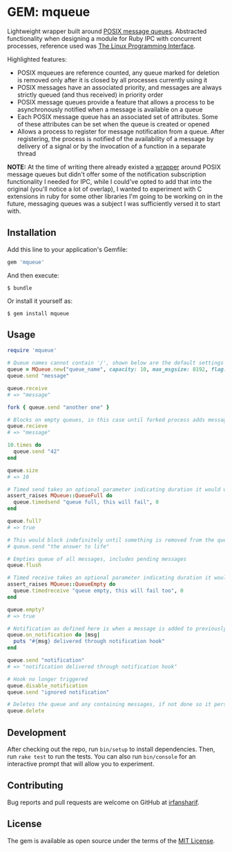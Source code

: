 # GEM: mqueue

Lightweight wrapper built around [POSIX message queues](http://man7.org/linux/man-pages/man7/mq_overview.7.html). Abstracted functionality when designing a module for Ruby IPC with concurrent processes, reference used was [The Linux Programming Interface](http://man7.org/tlpi/download/TLPI-52-POSIX_Message_Queues.pdf).

Highlighted features:

* POSIX mqueues are reference counted, any queue marked for
deletion is removed only after it is closed by all processes currently
using it
* POSIX messages have an associated priority, and messages are always strictly queued (and thus received) in priority order
* POSIX message queues provide a feature that allows a process to be asynchronously
notified when a message is available on a queue
* Each POSIX message queue has an associated set of attributes. Some of these
attributes can be set when the queue is created or opened
* Allows a process to register for message notification
from a queue. After registering, the process is notified of the availability of a message
by delivery of a signal or by the invocation of a function in a separate thread

**NOTE:** At the time of writing there already existed a [wrapper](https://github.com/Sirupsen/posix-mqueue) around POSIX message queues but didn't offer some of the notification subscription functionality I needed for IPC, while I could've opted to add that into the original (you'll notice a lot of overlap), I wanted to experiment with C extensions in ruby for some other libraries I'm going to be working on in the future, messaging queues was a subject I was sufficiently versed it to start with.

## Installation

Add this line to your application's Gemfile:

```ruby
gem 'mqueue'
```

And then execute:

    $ bundle

Or install it yourself as:

    $ gem install mqueue

## Usage

```ruby
require 'mqueue'

# Queue names cannot contain '/', shown below are the default settings provided by the Kernel, check below for options available for flags and how to change default settings outside ruby
queue = MQueue.new("queue_name", capacity: 10, max_msgsize: 8192, flag: :create)
queue.send "message"

queue.receive
# => "message"

fork { queue.send "another one" }

# Blocks on empty queues, in this case until forked process adds message onto queue
queue.recieve
# => "message"

10.times do
  queue.send "42"
end

queue.size
# => 10

# Timed send takes an optional parameter indicating duration it would wait (in seconds) before throwing a MQueue::QueueFull error, defaults to 0
assert_raises MQueue::QueueFull do
  queue.timedsend "queue full, this will fail", 0
end

queue.full?
# => true

# This would block indefinitely until something is removed from the queue
# queue.send "the answer to life"

# Empties queue of all messages, includes pending messages
queue.flush

# Timed receive takes an optional parameter indicating duration it would wait (in seconds) before throwing a MQueue::QueueEmpty error, defaults to 0
assert_raises MQueue::QueueEmpty do
  queue.timedreceive "queue empty, this will fail too", 0
end

queue.empty?
# => true

# Notification as defined here is when a message is added to previously empty queue, will not get triggered if someone else is waiting on `receive` or messages added to non-empty queues. is triggered asynchronously, only one process will be able to add the notification hook to a particular queue
queue.on_notification do |msg|
  puts "#{msg} delivered through notification hook"
end

queue.send "notification"
# => "notification delivered through notification hook"

# Hook no longer triggered
queue.disable_notification
queue.send "ignored notification"

# Deletes the queue and any containing messages, if not done so it persists until system reboot
queue.delete
```

## Development

After checking out the repo, run `bin/setup` to install dependencies. Then, run `rake test` to run the tests. You can also run `bin/console` for an interactive prompt that will allow you to experiment.

## Contributing

Bug reports and pull requests are welcome on GitHub at [irfansharif](https://github.com/irfansharif/mqueue).


## License

The gem is available as open source under the terms of the [MIT License](http://opensource.org/licenses/MIT).

